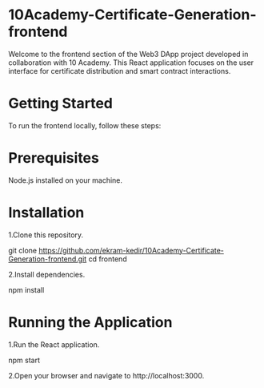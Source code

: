 # 10Academy-Certificate-Generation-frontend

Welcome to the frontend section of the Web3 DApp project developed in collaboration with 10 Academy. This React application focuses on the user interface for certificate distribution and smart contract interactions.

# Getting Started
To run the frontend locally, follow these steps:

# Prerequisites

Node.js installed on your machine.

# Installation
1.Clone this repository.

git clone https://github.com/ekram-kedir/10Academy-Certificate-Generation-frontend.git
cd frontend

2.Install dependencies.

npm install

# Running the Application
1.Run the React application.

npm start

2.Open your browser and navigate to http://localhost:3000.